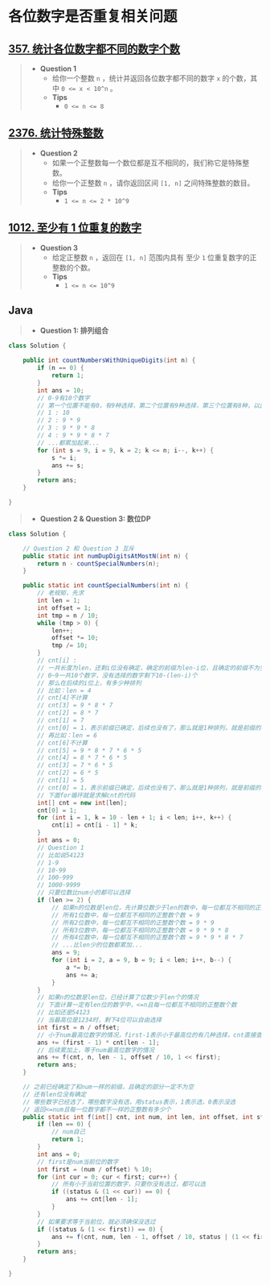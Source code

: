 # 各位数字是否重复相关问题

## [357. 统计各位数字都不同的数字个数](https://leetcode.cn/problems/count-numbers-with-unique-digits/)

> - **Question 1**
>   - 给你一个整数 `n` ，统计并返回各位数字都不同的数字 `x` 的个数，其中 `0 <= x < 10^n` 。
>   - **Tips**
>     - `0 <= n <= 8`

## [2376. 统计特殊整数](https://leetcode.cn/problems/count-special-integers/)

> - **Question 2**
>   - 如果一个正整数每一个数位都是互不相同的，我们称它是特殊整数。
>   - 给你一个正整数 `n` ，请你返回区间 `[1, n]` 之间特殊整数的数目。
>   - **Tips**
>     - `1 <= n <= 2 * 10^9`

## [1012. 至少有 1 位重复的数字](https://leetcode.cn/problems/numbers-with-repeated-digits/)

> - **Question 3**
>   - 给定正整数 `n` ，返回在 `[1, n]` 范围内具有 至少 `1` 位重复数字的正整数的个数。
>   - **Tips**
>     - `1 <= n <= 10^9`

## Java

> - **Question 1: 排列组合**

```java
class Solution {

    public int countNumbersWithUniqueDigits(int n) {
        if (n == 0) {
            return 1;
        }
        int ans = 10;
        // 0-9有10个数字
        // 第一个位置不能有0，有9种选择，第二个位置有9种选择，第三个位置有8种，以此类推
        // 1 : 10
        // 2 : 9 * 9
        // 3 : 9 * 9 * 8
        // 4 : 9 * 9 * 8 * 7
        // ...都累加起来...
        for (int s = 9, i = 9, k = 2; k <= n; i--, k++) {
            s *= i;
            ans += s;
        }
        return ans;
    }

}
```

> - **Question 2 & Question 3: 数位DP**

```java
class Solution {

    // Question 2 和 Question 3 互斥
    public static int numDupDigitsAtMostN(int n) {
        return n - countSpecialNumbers(n);
    }

    public static int countSpecialNumbers(int n) {
        // 老规矩，先求
        int len = 1;
        int offset = 1;
        int tmp = n / 10;
        while (tmp > 0) {
            len++;
            offset *= 10;
            tmp /= 10;
        }
        // cnt[i] :
        // 一共长度为len，还剩i位没有确定，确定的前缀为len-i位，且确定的前缀不为空，且一定小
        // 0~9一共10个数字，没有选择的数字剩下10-(len-i)个
        // 那么在后续的i位上，有多少种排列
        // 比如：len = 4
        // cnt[4]不计算
        // cnt[3] = 9 * 8 * 7
        // cnt[2] = 8 * 7
        // cnt[1] = 7
        // cnt[0] = 1，表示前缀已确定，后续也没有了，那么就是1种排列，就是前缀的状况
        // 再比如：len = 6
        // cnt[6]不计算
        // cnt[5] = 9 * 8 * 7 * 6 * 5
        // cnt[4] = 8 * 7 * 6 * 5
        // cnt[3] = 7 * 6 * 5
        // cnt[2] = 6 * 5
        // cnt[1] = 5
        // cnt[0] = 1，表示前缀已确定，后续也没有了，那么就是1种排列，就是前缀的状况
        // 下面for循环就是求解cnt的代码
        int[] cnt = new int[len];
        cnt[0] = 1;
        for (int i = 1, k = 10 - len + 1; i < len; i++, k++) {
            cnt[i] = cnt[i - 1] * k;
        }
        int ans = 0;
        // Question 1
        // 比如说54123
        // 1-9
        // 10-99
        // 100-999
        // 1000-9999
        // 只要位数比num小的都可以选择
        if (len >= 2) {
            // 如果n的位数是len位，先计算位数少于len的数中，每一位都互不相同的正整数个数，并累加
            // 所有1位数中，每一位都互不相同的正整数个数 = 9
            // 所有2位数中，每一位都互不相同的正整数个数 = 9 * 9
            // 所有3位数中，每一位都互不相同的正整数个数 = 9 * 9 * 8
            // 所有4位数中，每一位都互不相同的正整数个数 = 9 * 9 * 8 * 7
            // ...比len少的位数都累加...
            ans = 9;
            for (int i = 2, a = 9, b = 9; i < len; i++, b--) {
                a *= b;
                ans += a;
            }
        }
        // 如果n的位数是len位，已经计算了位数少于len个的情况
        // 下面计算一定有len位的数字中，<=n且每一位都互不相同的正整数个数
        // 比如还是54123
        // 当最高位是1234时，剩下4位可以自由选择
        int first = n / offset;
        // 小于num最高位数字的情况，first-1表示小于最高位的有几种选择，cnt直接查表乘法原理
        ans += (first - 1) * cnt[len - 1];
        // 后续累加上，等于num最高位数字的情况
        ans += f(cnt, n, len - 1, offset / 10, 1 << first);
        return ans;
    }

    // 之前已经确定了和num一样的前缀，且确定的部分一定不为空
    // 还有len位没有确定
    // 哪些数字已经选了，哪些数字没有选，用status表示，1表示选，0表示没选
    // 返回<=num且每一位数字都不一样的正整数有多少个
    public static int f(int[] cnt, int num, int len, int offset, int status) {
        if (len == 0) {
            // num自己
            return 1;
        }
        int ans = 0;
        // first是num当前位的数字
        int first = (num / offset) % 10;
        for (int cur = 0; cur < first; cur++) {
            // 所有小于当前位置的数字，只要你没有选过，都可以选
            if ((status & (1 << cur)) == 0) {
                ans += cnt[len - 1];
            }
        }
        // 如果要求等于当前位，就必须确保没选过
        if ((status & (1 << first)) == 0) {
            ans += f(cnt, num, len - 1, offset / 10, status | (1 << first));
        }
        return ans;
    }

}
```
